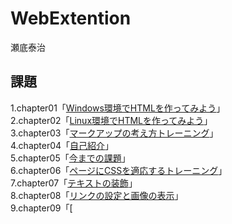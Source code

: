 # WebExtention
瀬底泰治  

## 課題
1.chapter01「[Windows環境でHTMLを作ってみよう](chapter01/ch01-firsthtml-win.html)」  
2.chapter02「[Linux環境でHTMLを作ってみよう](chapter02/ch02-firsthtml-linux.html)」  
3.chapter03「[マークアップの考え方トレーニング](chapter03/ch03-markuptag1.html)」  
4.chapter04「[自己紹介](chapter04/ch04-markuptag1.html)」  
5.chapter05「[今までの課題](chapter05/ch05-markuptag2.html)」  
6.chapter06「[ページにCSSを適応するトレーニング](chapter06/index.html)」  
7.chapter07「[テキストの装飾](chapter07/ch07-fontsytle.html)」  
8.chapter08「[リンクの設定と画像の表示](chapter08)」  
9.chapter09「[
